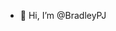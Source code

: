 - 👋 Hi, I’m @BradleyPJ

<!---
BradleyPJ/BradleyPJ is a ✨ special ✨ repository because its `README.md` (this file) appears on your GitHub profile.
You can click the Preview link to take a look at your changes.
--->
